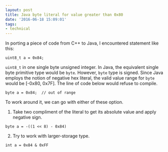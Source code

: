 ```yaml
---
layout: post
title: Java byte literal for value greater than 0x80
date: '2016-06-18 15:09:01'
tags:
- technical
---
```


In porting a piece of code from C++ to Java, I encountered statement like this: 

```language-cpp
uint8_t a = 0x84; 
```

`uint8_t` in one single byte unsigned integer. In Java, the equivalent single byte primitive type would be `byte`. However, `byte` type is signed. Since Java employs the notion of negative hex literal, the valid value range for `byte` would be [-0x80, 0x7F]. The line of code below would refuse to compile. 

```language-java
byte a = 0x84;  // out of range 
```
To work around it, we can go with either of these option. 

1) Take two compliment of the literal to get its absolute value and apply negative sign. 
```language-java 
byte a = -((1 << 8) - 0x84)
```

2) Try to work with larger-storage type. 
```language-java
int a = 0x84 & 0xFF 
```

